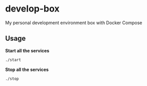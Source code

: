 # develop-box
My personal development environment box with Docker Compose

## Usage

**Start all the services**
```sh
./start
```

**Stop all the services**
```sh
./stop
```
